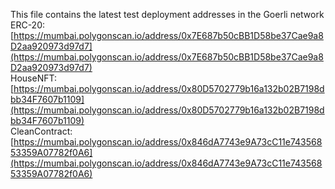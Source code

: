 This file contains the latest test deployment addresses in the Goerli network<br/>ERC-20: [https://mumbai.polygonscan.io/address/0x7E687b50cBB1D58be37Cae9a8D2aa920973d97d7](https://mumbai.polygonscan.io/address/0x7E687b50cBB1D58be37Cae9a8D2aa920973d97d7)<br/>HouseNFT: [https://mumbai.polygonscan.io/address/0x80D5702779b16a132b02B7198dbb34F7607b1109](https://mumbai.polygonscan.io/address/0x80D5702779b16a132b02B7198dbb34F7607b1109)<br/>CleanContract: [https://mumbai.polygonscan.io/address/0x846dA7743e9A73cC11e74356853359A07782f0A6](https://mumbai.polygonscan.io/address/0x846dA7743e9A73cC11e74356853359A07782f0A6)<br/>
